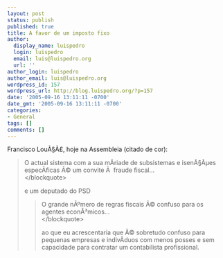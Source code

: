 ```yaml
---
layout: post
status: publish
published: true
title: A favor de um imposto fixo
author:
  display_name: luispedro
  login: luispedro
  email: luis@luispedro.org
  url: ''
author_login: luispedro
author_email: luis@luispedro.org
wordpress_id: 157
wordpress_url: http://blog.luispedro.org/?p=157
date: '2005-09-16 13:11:11 -0700'
date_gmt: '2005-09-16 13:11:11 -0700'
categories:
- General
tags: []
comments: []
---
```

<p>Francisco Lou&Atilde;&sect;&Atilde;&pound;, hoje na Assembleia (citado de cor):</p>
<blockquote><p>
O actual sistema com a sua m&Atilde;&shy;riade de subsistemas e isen&Atilde;&sect;&Atilde;&micro;es espec&Atilde;&shy;ficas &Atilde;&copy; um convite &Atilde;&nbsp; fraude fiscal...<br />
<&#47;blockquote></p>
<p>e um deputado do PSD</p>
<blockquote><p>
O grande n&Atilde;&ordm;mero de regras fiscais &Atilde;&copy; confuso para os agentes econ&Atilde;&sup3;micos...<br />
<&#47;blockquote></p>
<p>ao que eu acrescentaria que &Atilde;&copy; sobretudo confuso para pequenas empresas e indiv&Atilde;&shy;duos com menos posses e sem capacidade para contratar um contabilista profissional.</p>
